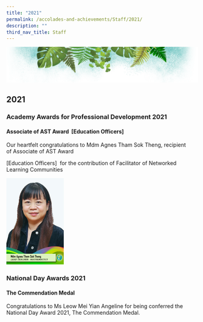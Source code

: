 ```yaml
---
title: "2021"
permalink: /accolades-and-achievements/Staff/2021/
description: ""
third_nav_title: Staff
---
```

![](/images/Banner.png)


2021
----

### Academy Awards for Professional Development 2021

#### Associate of AST Award  \[Education Officers\]

Our heartfelt congratulations to Mdm Agnes Tham Sok Theng, recipient of Associate of AST Award 

\[Education Officers\]  for the contribution of Facilitator of Networked Learning Communities

<img src="/images/Mdm%20Agnes%20Tham%20Sok%20Theng.jpg" style="width:30%">



### National Day Awards 2021 

#### The Commendation Medal 


Congratulations to Ms Leow Mei Yian Angeline for being conferred the National Day Award 2021, The Commendation Medal.